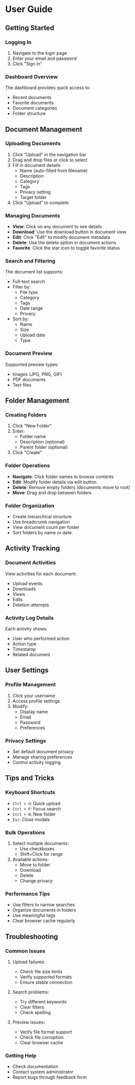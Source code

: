 # User Guide

## Getting Started

### Logging In
1. Navigate to the login page
2. Enter your email and password
3. Click "Sign In"

### Dashboard Overview
The dashboard provides quick access to:
- Recent documents
- Favorite documents
- Document categories
- Folder structure

## Document Management

### Uploading Documents
1. Click "Upload" in the navigation bar
2. Drag and drop files or click to select
3. Fill in document details:
   - Name (auto-filled from filename)
   - Description
   - Category
   - Tags
   - Privacy setting
   - Target folder
4. Click "Upload" to complete

### Managing Documents
- **View**: Click on any document to see details
- **Download**: Use the download button in document view
- **Edit**: Click "Edit" to modify document metadata
- **Delete**: Use the delete option in document actions
- **Favorite**: Click the star icon to toggle favorite status

### Search and Filtering
The document list supports:
- Full-text search
- Filter by:
  - File type
  - Category
  - Tags
  - Date range
  - Privacy
- Sort by:
  - Name
  - Size
  - Upload date
  - Type

### Document Preview
Supported preview types:
- Images (JPG, PNG, GIF)
- PDF documents
- Text files

## Folder Management

### Creating Folders
1. Click "New Folder"
2. Enter:
   - Folder name
   - Description (optional)
   - Parent folder (optional)
3. Click "Create"

### Folder Operations
- **Navigate**: Click folder names to browse contents
- **Edit**: Modify folder details via edit button
- **Delete**: Remove empty folders (documents move to root)
- **Move**: Drag and drop between folders

### Folder Organization
- Create hierarchical structure
- Use breadcrumb navigation
- View document count per folder
- Sort folders by name or date

## Activity Tracking

### Document Activities
View activities for each document:
- Upload events
- Downloads
- Views
- Edits
- Deletion attempts

### Activity Log Details
Each activity shows:
- User who performed action
- Action type
- Timestamp
- Related document

## User Settings

### Profile Management
1. Click your username
2. Access profile settings
3. Modify:
   - Display name
   - Email
   - Password
   - Preferences

### Privacy Settings
- Set default document privacy
- Manage sharing preferences
- Control activity logging

## Tips and Tricks

### Keyboard Shortcuts
- `Ctrl + U`: Quick upload
- `Ctrl + F`: Focus search
- `Ctrl + N`: New folder
- `Esc`: Close modals

### Bulk Operations
1. Select multiple documents:
   - Use checkboxes
   - Shift+Click for range
2. Available actions:
   - Move to folder
   - Download
   - Delete
   - Change privacy

### Performance Tips
- Use filters to narrow searches
- Organize documents in folders
- Use meaningful tags
- Clear browser cache regularly

## Troubleshooting

### Common Issues
1. Upload failures:
   - Check file size limits
   - Verify supported formats
   - Ensure stable connection

2. Search problems:
   - Try different keywords
   - Clear filters
   - Check spelling

3. Preview issues:
   - Verify file format support
   - Check file corruption
   - Clear browser cache

### Getting Help
- Check documentation
- Contact system administrator
- Report bugs through feedback form